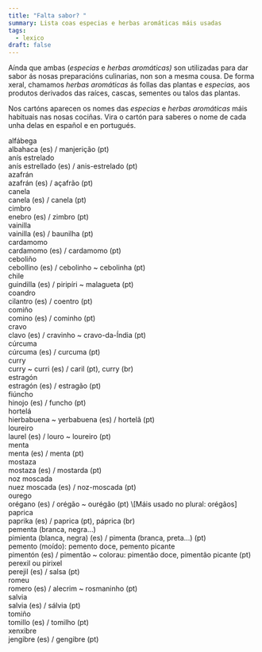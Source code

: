 ```yaml
---
title: "Falta sabor? "
summary: Lista coas especias e herbas aromáticas máis usadas
tags:
  - lexico
draft: false
---
```

Aínda que ambas (*especias* e *herbas aromáticas)* son utilizadas para dar sabor ás nosas preparacións culinarias, non son a mesma cousa. De forma xeral, chamamos *herbas aromáticas* ás follas das plantas e *especias,* aos produtos derivados das raíces, cascas, sementes ou talos das plantas. 

Nos cartóns aparecen os nomes das *especias* e *herbas aromáticas* máis habituais nas nosas cociñas. Vira o cartón para saberes o nome de cada unha delas en español e en portugués.

<e-card color="1">
  <div>alfábega</div>
  <div>albahaca (es) / manjerição (pt)</div>
</e-card>

<e-card color="2">
  <div>anís estrelado</div>
  <div>anís estrellado (es) / anis-estrelado (pt)</div>
</e-card>

<e-card color="3">
  <div>azafrán</div>
  <div>azafrán (es) / açafrão (pt)</div>
</e-card>

<e-card color="4">
  <div>canela</div>
  <div>canela (es) / canela (pt)</div>
</e-card>

<e-card color="5">
  <div>cimbro</div>
  <div>enebro (es) / zimbro (pt)</div>
</e-card>

<e-card color="6">
  <div>vainilla</div>
  <div>vainilla (es) / baunilha (pt)</div>
</e-card>

<e-card color="7">
  <div>cardamomo</div>
  <div>cardamomo (es) / cardamomo (pt)</div>
</e-card>

<e-card color="8">
  <div>ceboliño</div>
  <div>cebollino (es) / cebolinho ~ cebolinha (pt)</div>
</e-card>

<e-card color="9">
  <div>chile</div>
  <div>guindilla (es) / piripíri ~ malagueta (pt)</div>
</e-card>

<e-card color="10">
  <div>coandro</div>
  <div>cilantro (es) / coentro (pt)</div>
</e-card>

<e-card color="1">
  <div>comiño</div>
  <div>comino (es) / cominho (pt)</div>
</e-card>

<e-card color="2">
  <div>cravo</div>
  <div>clavo (es) / cravinho ~ cravo-da-Índia (pt)</div>
</e-card>

<e-card color="3">
  <div>cúrcuma</div>
  <div>cúrcuma (es) / curcuma (pt)</div>
</e-card>

<e-card color="4">
  <div>curry</div>
  <div>curry ~ curri (es) / caril (pt), curry (br)</div>
</e-card>

<e-card color="5">
  <div>estragón</div>
  <div>estragón (es) / estragão (pt)</div>
</e-card>

<e-card color="6">
  <div>fiúncho</div>
  <div>hinojo (es) / funcho (pt)</div>
</e-card>

<e-card color="7">
  <div>hortelá</div>
  <div>hierbabuena ~ yerbabuena (es) / hortelã (pt)</div>
</e-card>

<e-card color="8">
  <div>loureiro</div>
  <div>laurel (es) / louro ~ loureiro (pt)</div>
</e-card>

<e-card color="9">
  <div>menta</div>
  <div>menta (es) / menta (pt)</div>
</e-card>

<e-card color="10">
  <div>mostaza</div>
  <div>mostaza (es) / mostarda (pt)</div>
</e-card>

<e-card color="1">
  <div>noz moscada</div>
  <div>nuez moscada (es) / noz-moscada (pt)</div>
</e-card>

<e-card color="2">
  <div>ourego</div>
  <div>orégano (es) / orégão ~ ourégão (pt) \[Máis usado no plural: orégãos]</div>
</e-card>

<e-card color="3">
  <div>paprica</div>
  <div>paprika (es) / paprica (pt), páprica (br) </div>
</e-card>

<e-card color="4">
  <div>pementa (branca, negra...) </div>
  <div>pimienta (blanca, negra) (es) / pimenta (branca, preta...) (pt)</div>
</e-card>

<e-card color="5">
  <div>pemento (moído): pemento doce, pemento picante</div>
  <div>pimentón (es) / pimentão ~ colorau: pimentão doce, pimentão picante (pt)</div>
</e-card>

<e-card color="6">
  <div>perexil ou pirixel</div>
  <div>perejil (es) / salsa (pt)</div>
</e-card>

<e-card color="7">
  <div>romeu</div>
  <div>romero (es) / alecrim ~ rosmaninho (pt)</div>
</e-card>

<e-card color="8">
  <div>salvia</div>
  <div>salvia (es) / sálvia (pt)</div>
</e-card>

<e-card color="9">
  <div>tomiño</div>
  <div>tomillo (es) / tomilho (pt)</div>
</e-card>

<e-card color="10">
  <div>xenxibre</div>
  <div>jengibre (es) / gengibre (pt)</div>
</e-card>
